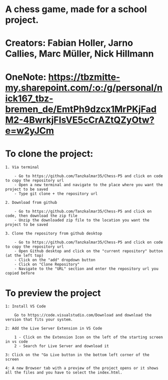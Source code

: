 # A chess game, made for a school project.

# Creators: Fabian Holler, Jarno Callies, Marc Müller, Nick Hillmann
# OneNote: https://tbzmitte-my.sharepoint.com/:o:/g/personal/nick167_tbz-bremen_de/EmtPh9dzcx1MrPKjFadM2-4BwrkjFIsVE5cCrAZtQZyOtw?e=w2yJCm
 
# To clone the project:

    1. Via terminal

        - Go to https://github.com/Tanzkalmar35/Chess-P5 and click on code to copy the repository url
        - Open a new terminal and navigate to the place where you want the project to be saved
        - Type git clone + the repository url

    2. Download from github

        - Go to https://github.com/Tanzkalmar35/Chess-P5 and click on code, then download the zip file
        - Unzip the downloaded zip file to the location you want the project to be saved

    3. Clone the repository from github desktop

        - Go to https://github.com/Tanzkalmar35/Chess-P5 and click on code to copy the repository url
        - Open Github desktop and click on the "current repository" button (at the left top)
        - Click on the "add" dropdown button
        - Click on "Clone Repository" 
        - Navigate to the "URL" section and enter the repository url you copied before

# To preview the project

    1: Install VS Code

        Go to https://code.visualstudio.com/Download and download the version that fits your system.

    2: Add the Live Server Extension in VS Code

        1 - Click on the Extension Icon on the left of the starting screen in vs code
        2 - Search for Live Server and download it

    3: Click on the "Go Live button in the bottom left corner of the screen

    4: A new Browser tab with a preview of the project opens or it shows all the files and you have to select the index.html.


